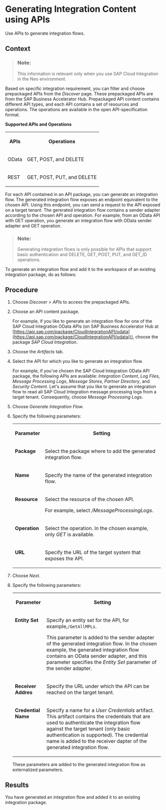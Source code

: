 <!-- loio6922c86cb4c54c669696bbac46d8e5aa -->

# Generating Integration Content using APIs

Use APIs to generate integration flows.



## Context

> ### Note:  
> This information is relevant only when you use SAP Cloud Integration in the Neo environment.

Based on specific integration requirement, you can filter and choose prepackaged APIs from the *Discover* page. These prepackaged APIs are from the SAP Business Accelerator Hub. Prepackaged API content contains different API types, and each API contains a set of resources and operations. The operations are available in the open API-specification format.

**Supported APIs and Operations**


<table>
<tr>
<th valign="top">

APIs



</th>
<th valign="top">

Operations



</th>
</tr>
<tr>
<td valign="top">

OData



</td>
<td valign="top">

GET, POST, and DELETE



</td>
</tr>
<tr>
<td valign="top">

REST



</td>
<td valign="top">

GET, POST, PUT, and DELETE



</td>
</tr>
</table>

For each API contained in an API package, you can generate an integration flow. The generated integration flow exposes an endpoint equivalent to the chosen API. Using this endpoint, you can send a request to the API exposed on a target tenant. The gererated integration flow contains a sender adapter according to the chosen API and operation. For example, from an OData API with GET operation, you generate an integration flow with OData sender adapter and GET operation.

> ### Note:  
> Generating integration flows is only possible for APIs that support basic authentication and DELETE, GET, POST, PUT, and GET\_ID operations.

To generate an integration flow and add it to the workspace of an existing integration package, do as follows:



## Procedure

1.  Choose *Discover* \> *APIs* to access the prepackaged APIs.

2.  Choose an API content package.

    For example, if you like to generate an integration flow for one of the SAP Cloud Integration OData APIs \(on SAP Business Accelerator Hub at [https://api.sap.com/package/CloudIntegrationAPI/odata](https://api.sap.com/package/CloudIntegrationAPI/odata)\), choose the package *SAP Cloud Integration*.

3.  Choose the *Artifacts* tab.

4.  Select the API for which you like to generate an integration flow.

    For example, if you've chosen the SAP Cloud Integration OData API package, the following APIs are available: *Integration Content*, *Log Files*, *Message Processing Logs*, *Message Stores*, *Partner Directory*, and *Security Content*. Let's assume that you like to generate an integration flow to read all SAP Cloud Integration message processing logs from a target tenant. Consequently, choose *Message Processing Logs*.

5.  Choose *Generate Integration Flow*.

6.  Specify the following parameters:


    <table>
    <tr>
    <th valign="top">

    Parameter


    
    </th>
    <th valign="top">

    Setting


    
    </th>
    </tr>
    <tr>
    <td valign="top">
    
    **Package**


    
    </td>
    <td valign="top">
    
    Select the package where to add the generated integration flow.


    
    </td>
    </tr>
    <tr>
    <td valign="top">
    
    **Name**


    
    </td>
    <td valign="top">
    
    Specify the name of the generated integration flow.


    
    </td>
    </tr>
    <tr>
    <td valign="top">
    
    **Resource**


    
    </td>
    <td valign="top">
    
    Select the resource of the chosen API.

    For example, select */MessageProcessingLogs*.


    
    </td>
    </tr>
    <tr>
    <td valign="top">
    
    **Operation**


    
    </td>
    <td valign="top">
    
    Select the operation. In the chosen example, only *GET* is available.


    
    </td>
    </tr>
    <tr>
    <td valign="top">
    
    **URL**


    
    </td>
    <td valign="top">
    
    Specify the URL of the target system that exposes the API.


    
    </td>
    </tr>
    </table>
    
7.  Choose *Next*.

8.  Specify the following parameters:


    <table>
    <tr>
    <th valign="top">

    Parameter


    
    </th>
    <th valign="top">

    Setting


    
    </th>
    </tr>
    <tr>
    <td valign="top">
    
    **Entity Set**


    
    </td>
    <td valign="top">
    
    Specify an entity set for the API, for example,`/GetAllMPLs`.

    This parameter is added to the sender adapter of the generated integration flow. In the chosen example, the generated integration flow contains an OData sender adapter, and this parameter specifies the *Entity Set* parameter of the sender adapter.


    
    </td>
    </tr>
    <tr>
    <td valign="top">
    
    **Receiver Addres**


    
    </td>
    <td valign="top">
    
    Specify the URL under which the API can be reached on the target tenant.


    
    </td>
    </tr>
    <tr>
    <td valign="top">
    
    **Credential Name**


    
    </td>
    <td valign="top">
    
    Specify a name for a *User Credentials* artifact. This artifact contains the credentials that are used to authenticate the integration flow against the target tenant \(only basic authentication is supported\). The credential name is added to the receiver dapter of the generated integration flow.


    
    </td>
    </tr>
    </table>
    
    These parameters are added to the generated integration flow as externalized parameters.




<a name="loio6922c86cb4c54c669696bbac46d8e5aa__result_mvf_pjt_cfb"/>

## Results

You have generated an integration flow and added it to an existing integration package.

